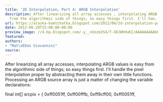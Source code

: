 ```yaml
---
title: '2D Interpolation, Part 4: ARGB Interpolation'
description: After linearizing all array accesses , interpolating ARGB values is easy
  from the algorithmic side of things; so easy things first. I'll han...
url: https://alaska-kamtchatka.blogspot.com/2012/06/2d-interpolation-part-4-argb.html
date: 2012-06-28T15:00:00-00:00
preview_image: //4.bp.blogspot.com/-y__nUozm2S4/T-XDJWhHuKI/AAAAAAAAAU8/AnMnevHLMC4/w1200-h630-p-k-no-nu/interp3.png
featured:
authors:
- "Mat\xEDas Giovannini"
source:
---
```


After linearizing all array accesses, interpolating ARGB values is easy from the algorithmic side of things; so easy things first. I'll handle the pixel interpolation proper by abstracting them away in their own little functions. Processing an ARGB source array is just a matter of changing the variable declarations:


final int[] srcpix = {
0xff0051ff, 0xff00fffb, 0xff9cff00, 0xff0051ff,

